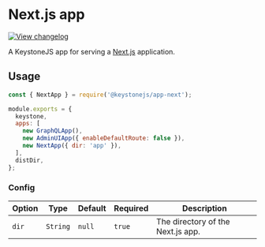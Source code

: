 <!--[meta]
section: api
subSection: apps
title: Next.js app
[meta]-->

# Next.js app

[![View changelog](https://img.shields.io/badge/changelogs.xyz-Explore%20Changelog-brightgreen)](https://changelogs.xyz/@keystonejs/app-next)

A KeystoneJS app for serving a [Next.js](https://nextjs.org/) application.

## Usage

```javascript
const { NextApp } = require('@keystonejs/app-next');

module.exports = {
  keystone,
  apps: [
    new GraphQLApp(),
    new AdminUIApp({ enableDefaultRoute: false }),
    new NextApp({ dir: 'app' }),
  ],
  distDir,
};
```

### Config

| Option | Type     | Default | Required | Description                       |
| ------ | -------- | ------- | -------- | --------------------------------- |
| `dir`  | `String` | `null`  | `true`   | The directory of the Next.js app. |
